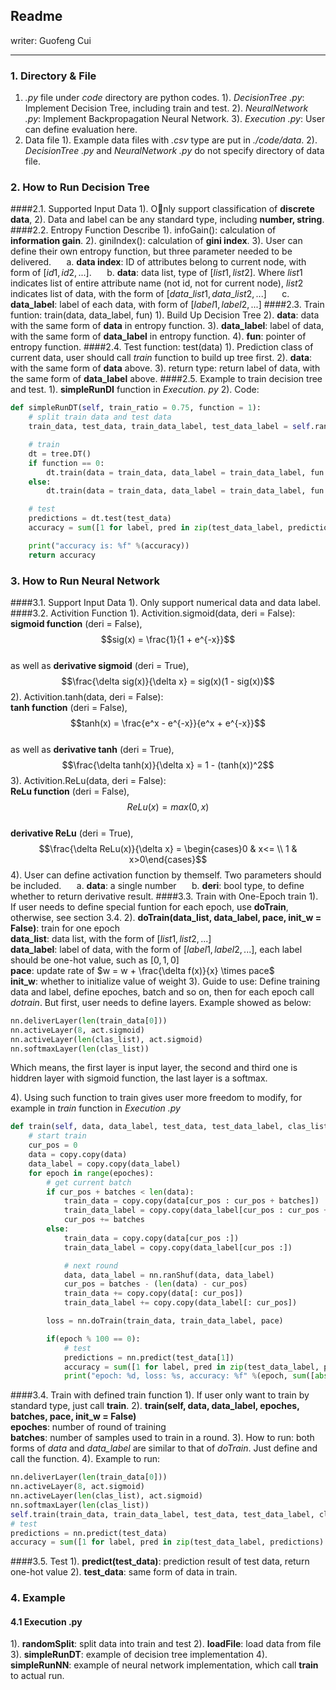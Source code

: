 ## Readme
writer: Guofeng Cui

---
### 1. Directory & File
1. *.py* file under *code* directory are python codes. 
1). *DecisionTree .py*: Implement Decision Tree, including train and test.
2). *NeuralNetwork .py*: Implement Backpropagation Neural Network.
3). *Execution .py*: User can define evaluation here.
2. Data file
1). Example data files with *.csv* type are put in *./code/data*.
2). *DecisionTree .py* and *NeuralNetwork .py* do not specify directory of data file.

### 2. How to Run Decision Tree
####2.1. Supported Input Data
1). Only support classification of **discrete data**, 
2). Data and label can be any standard type, including **number, string**.
####2.2. Entropy Function Describe
1). infoGain(): calculation of **information gain**. 
2). giniIndex(): calculation of **gini index**.
3). User can define their own entropy function, but three parameter needed to be delivered.
$\quad$ a. **data index**: ID of attributes belong to current node, with form of $[id1, id2, ...]$.
$\quad$ b. **data**: data list, type of $[list1, list2]$. Where $list1$ indicates list of entire attribute name (not id, not for current node), $list2$ indicates list of data, with the form of $[data\_list1, data\_list2, ...]$
$\quad$ c. **data_label**: label of each data, with form of $[label1, label2, ...]$
####2.3. Train funtion: train(data, data_label, fun)
1). Build Up Decision Tree
2). **data**: data with the same form of **data** in entropy function.
3). **data_label**: label of data, with the same form of **data_label** in entropy function.
4). **fun**: pointer of entropy function.
####2.4. Test function: test(data)
1). Prediction class of current data, user should call *train* function to build up tree first.
2). **data**: with the same form of **data** above.
3). return type: return label of data, with the same form of **data_label** above.
####2.5. Example to train decision tree and test.
1). **simpleRunDI** function in *Execution. py*
2). Code:
```Python
def simpleRunDT(self, train_ratio = 0.75, function = 1):
    # split train data and test data
    train_data, test_data, train_data_label, test_data_label = self.randomSplit(train_ratio, self.data, self.data_label)

    # train
    dt = tree.DT()
    if function == 0:
        dt.train(data = train_data, data_label = train_data_label, fun = dt.infoGain)
    else:
        dt.train(data = train_data, data_label = train_data_label, fun = dt.giniIndex)

    # test
    predictions = dt.test(test_data)
    accuracy = sum([1 for label, pred in zip(test_data_label, predictions) if label == pred]) / len(predictions)

    print("accuracy is: %f" %(accuracy))
    return accuracy
```

### 3. How to Run Neural Network
####3.1. Support Input Data
1). Only support numerical data and data label.
####3.2. Activition Function
1). Activition.sigmoid(data, deri = False): <br>**sigmoid function** (deri = False), $$sig(x) = \frac{1}{1 + e^{-x}}$$ <br> as well as **derivative sigmoid** (deri = True), $$\frac{\delta sig(x)}{\delta x} = sig(x)(1 - sig(x))$$
2). Activition.tanh(data, deri = False):<br> **tanh function** (deri = False), $$tanh(x) = \frac{e^x - e^{-x}}{e^x + e^{-x}}$$ <br>as well as **derivative tanh** (deri = True), $$\frac{\delta tanh(x)}{\delta x} = 1 - (tanh(x))^2$$
3). Activition.ReLu(data, deri = False): <br>**ReLu function** (deri = False), $$ReLu(x) = max(0, x)$$ <br> **derivative ReLu** (deri = True), $$\frac{\delta ReLu(x)}{\delta x} = \begin{cases}0 & x<= \\ 1 & x>0\end{cases}$$
4). User can define activation function by themself. Two parameters should be included.
$\quad$ a. **data**: a single number
$\quad$ b. **deri**: bool type, to define whether to return derivative result.
####3.3. Train with One-Epoch train
1). If user needs to define special funtion for each epoch, use **doTrain**, otherwise, see section 3.4.
2). **doTrain(data_list, data_label, pace, init_w = False)**: train for one epoch <br>**data_list**: data list, with the form of $[list1, list2, ...]$ <br>**data_label**: label of data, with the form of $[label1, label2, ...]$, each label should be one-hot value, such as $[0, 1, 0]$ <br> **pace**: update rate of $w = w + \frac{\delta f(x)}{x} \times pace$ <br>**init_w**: whether to initialize value of weight
3). Guide to use: Define training data and label, define epoches, batch and so on, then for each epoch call *dotrain*. But first, user needs to define layers. Example showed as below:
```Python
nn.deliverLayer(len(train_data[0]))
nn.activeLayer(8, act.sigmoid)
nn.activeLayer(len(clas_list), act.sigmoid)
nn.softmaxLayer(len(clas_list))
```
Which means, the first layer is input layer, the second and third one is hiddren layer with sigmoid function, the last layer is a softmax.

4). Using such function to train gives user more freedom to modify, for example in *train* function in *Execution .py*
```Python
def train(self, data, data_label, test_data, test_data_label, clas_list, epoches, batches, pace, nn):
    # start train
    cur_pos = 0
    data = copy.copy(data)
    data_label = copy.copy(data_label)
    for epoch in range(epoches):
        # get current batch
        if cur_pos + batches < len(data):
            train_data = copy.copy(data[cur_pos : cur_pos + batches])
            train_data_label = copy.copy(data_label[cur_pos : cur_pos + batches])
            cur_pos += batches
        else:
            train_data = copy.copy(data[cur_pos :])
            train_data_label = copy.copy(data_label[cur_pos :])

            # next round
            data, data_label = nn.ranShuf(data, data_label)
            cur_pos = batches - (len(data) - cur_pos)
            train_data += copy.copy(data[: cur_pos])
            train_data_label += copy.copy(data_label[: cur_pos])

        loss = nn.doTrain(train_data, train_data_label, pace)

        if(epoch % 100 == 0):
            # test
            predictions = nn.predict(test_data[1])
            accuracy = sum([1 for label, pred in zip(test_data_label, predictions) if clas_list[label.index(1)] == clas_list[pred.index(1)]]) / len(predictions)
            print("epoch: %d, loss: %s, accuracy: %f" %(epoch, sum([abs(ls/batches) for ls in loss]), accuracy))
```
####3.4. Train with defined train function
1). If user only want to train by standard type, just call **train**.
2). **train(self, data, data_label, epoches, batches, pace, init_w = False)** <br> **epoches**: number of round of training <br> **batches**: number of samples used to train in a round.
3). How to run: both forms of *data* and *data_label* are similar to that of $doTrain$. Just define and call the function.
4). Example to run:
```Python
nn.deliverLayer(len(train_data[0]))
nn.activeLayer(8, act.sigmoid)
nn.activeLayer(len(clas_list), act.sigmoid)
nn.softmaxLayer(len(clas_list))
self.train(train_data, train_data_label, test_data, test_data_label, clas_list, epoches, batch, pace, nn)
# test
predictions = nn.predict(test_data)
accuracy = sum([1 for label, pred in zip(test_data_label, predictions) if clas_list[label.index(1)] == clas_list[pred.index(1)]]) / len(predictions)
```
####3.5. Test
1). **predict(test_data)**: prediction result of test data, return one-hot value
2). **test_data**: same form of data in train.

### 4. Example
#### 4.1 Execution .py
1). **randomSplit**: split data into train and test
2). **loadFile**: load data from file
3). **simpleRunDT**: example of decision tree implementation
4). **simpleRunNN**: example of neural network implementation, which call **train** to actual run.